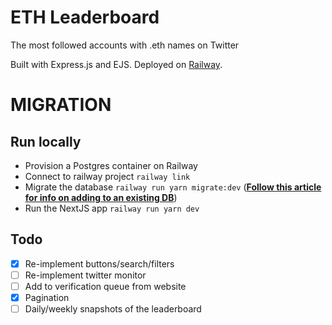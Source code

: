 # ETH Leaderboard

The most followed accounts with .eth names on Twitter

Built with Express.js and EJS. Deployed on [Railway](https://railway.app/).

# MIGRATION

## Run locally

- Provision a Postgres container on Railway
- Connect to railway project `railway link`
- Migrate the database `railway run yarn migrate:dev` ([**Follow this article for info on adding to an existing DB**](https://www.prisma.io/docs/guides/database/developing-with-prisma-migrate/baselining))
- Run the NextJS app `railway run yarn dev`

## Todo

- [x] Re-implement buttons/search/filters
- [ ] Re-implement twitter monitor
- [ ] Add to verification queue from website
- [x] Pagination
- [ ] Daily/weekly snapshots of the leaderboard
